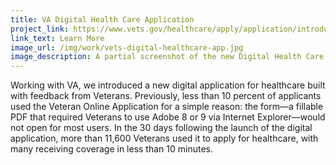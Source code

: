 ```yaml
---
title: VA Digital Health Care Application 
project_link: https://www.vets.gov/healthcare/apply/application/introduction
link_text: Learn More
image_url: /img/work/vets-digital-healthcare-app.jpg
image_description: A partial screenshot of the new Digital Health Care application for Veterans
---
```


Working with VA, we introduced a new digital application for healthcare built with feedback from Veterans.
Previously, less than 10 percent of applicants used the Veteran Online Application for a simple reason: 
the form—a fillable PDF that required Veterans to use Adobe 8 or 9 via Internet Explorer—would not open 
for most users. In the 30 days following the launch of the digital application, more than 11,600 Veterans
used it to apply for healthcare, with many receiving coverage in less than 10 minutes.

